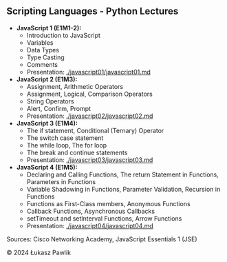 ## Scripting Languages - Python Lectures

* **JavaScript 1 (E1M1-2):**
  * Introduction to JavaScript
  * Variables
  * Data Types
  * Type Casting
  * Comments
  * Presentation: [./javascript01/javascript01.md](https://github.com/lukpaw/javascript-lectures/blob/main/javascript01/javascript01.md)
* **JavaScript 2 (E1M3):**
  * Assignment, Arithmetic Operators
  * Assignment, Logical, Comparison Operators
  * String Operators
  * Alert, Confirm, Prompt 
  * Presentation: [./javascript02/javascript02.md](https://github.com/lukpaw/javascript-lectures/blob/main/javascript02/javascript02.md)
* **JavaScript 3 (E1M4):**
  * The if statement, Conditional (Ternary) Operator
  * The switch case statement
  * The while loop, The for loop
  * The break and continue statements
  * Presentation: [./javascript03/javascript03.md](https://github.com/lukpaw/javascript-lectures/blob/main/javascript03/javascript03.md)
* **JavaScript 4 (E1M5):**
  * Declaring and Calling Functions, The return Statement in Functions, Parameters in Functions
  * Variable Shadowing in Functions, Parameter Validation, Recursion in Functions
  * Functions as First-Class members, Anonymous Functions
  * Callback Functions, Asynchronous Callbacks
  * setTimeout and setInterval Functions, Arrow Functions
  * Presentation: [./javascript04/javascript04.md](https://github.com/lukpaw/javascript-lectures/blob/main/javascript04/javascript04.md)

Sources: Cisco Networking Academy, JavaScript Essentials 1 (JSE)

&copy; 2024 Łukasz Pawlik